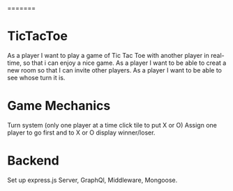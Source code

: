 
=======
# TicTacToe
 As a player I want to play a game of Tic Tac Toe with another player in real-time, so that i can enjoy a nice game.
 As a player I want to be able to creat a new room so that I can invite other players.
 As a player I want to be able to see whose turn it is. 


 # Game Mechanics
 Turn system (only one player at a time click tile to put X or O)
 Assign one player to go first and to X or O display winner/loser.


 # Backend 
Set up express.js
Server, GraphQl, Middleware, Mongoose.


